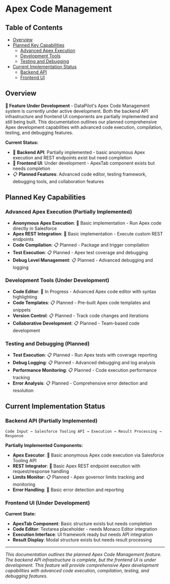 # Apex Code Management

## Table of Contents

- [Overview](#overview)
- [Planned Key Capabilities](#planned-key-capabilities)
  - [Advanced Apex Execution](#advanced-apex-execution-partially-implemented)
  - [Development Tools](#development-tools-under-development)
  - [Testing and Debugging](#testing-and-debugging-planned)
- [Current Implementation Status](#current-implementation-status)
  - [Backend API](#backend-api-partially-implemented)
  - [Frontend UI](#frontend-ui-under-development)

## Overview

**🚧 Feature Under Development** - DataPilot's Apex Code Management system is currently under active development. Both the backend API infrastructure and frontend UI components are partially implemented and still being built. This documentation outlines our planned comprehensive Apex development capabilities with advanced code execution, compilation, testing, and debugging features.

**Current Status:**
- 🚧 **Backend API**: Partially implemented - basic anonymous Apex execution and REST endpoints exist but need completion
- 🚧 **Frontend UI**: Under development - ApexTab component exists but needs completion
- 📋 **Planned Features**: Advanced code editor, testing framework, debugging tools, and collaboration features

## Planned Key Capabilities

### Advanced Apex Execution (Partially Implemented)
- **Anonymous Apex Execution**: 🚧 Basic implementation - Run Apex code directly in Salesforce
- **Apex REST Integration**: 🚧 Basic implementation - Execute custom REST endpoints  
- **Code Compilation**: 📋 Planned - Package and trigger compilation
- **Test Execution**: 📋 Planned - Apex test coverage and debugging
- **Debug Level Management**: 📋 Planned - Advanced debugging and logging

### Development Tools (Under Development)
- **Code Editor**: 🚧 In Progress - Advanced Apex code editor with syntax highlighting
- **Code Templates**: 📋 Planned - Pre-built Apex code templates and snippets
- **Version Control**: 📋 Planned - Track code changes and iterations
- **Collaborative Development**: 📋 Planned - Team-based code development

### Testing and Debugging (Planned)
- **Test Execution**: 📋 Planned - Run Apex tests with coverage reporting
- **Debug Logging**: 📋 Planned - Advanced debugging and log analysis
- **Performance Monitoring**: 📋 Planned - Code execution performance tracking
- **Error Analysis**: 📋 Planned - Comprehensive error detection and resolution

## Current Implementation Status

### Backend API (Partially Implemented)
```
Code Input → Salesforce Tooling API → Execution → Result Processing → Response
```

**Partially Implemented Components:**
- **Apex Executor**: 🚧 Basic anonymous Apex code execution via Salesforce Tooling API
- **REST Integrator**: 🚧 Basic Apex REST endpoint execution with request/response handling
- **Limits Monitor**: 📋 Planned - Apex governor limits tracking and monitoring
- **Error Handling**: 🚧 Basic error detection and reporting

### Frontend UI (Under Development)
**Current State:**
- **ApexTab Component**: Basic structure exists but needs completion
- **Code Editor**: Textarea placeholder - needs Monaco Editor integration
- **Execution Interface**: UI framework ready but needs API integration
- **Result Display**: Modal structure exists but needs result processing

---

*This documentation outlines the planned Apex Code Management feature. The backend API infrastructure is complete, but the frontend UI is under development. This feature will provide comprehensive Apex development capabilities with advanced code execution, compilation, testing, and debugging features.*

